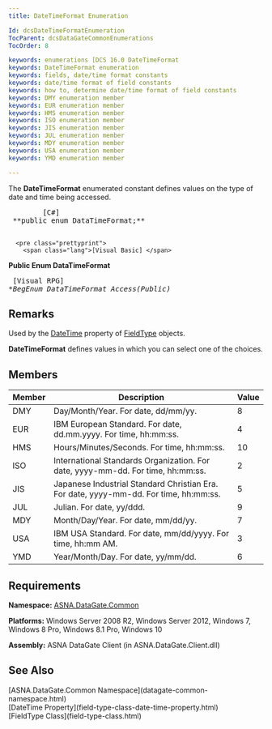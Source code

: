 ```yaml
---
title: DateTimeFormat Enumeration

Id: dcsDateTimeFormatEnumeration
TocParent: dcsDataGateCommonEnumerations
TocOrder: 8

keywords: enumerations [DCS 16.0 DateTimeFormat
keywords: DateTimeFormat enumeration
keywords: fields, date/time format constants
keywords: date/time format of field constants
keywords: how to, determine date/time format of field constants
keywords: DMY enumeration member
keywords: EUR enumeration member
keywords: HMS enumeration member
keywords: ISO enumeration member
keywords: JIS enumeration member
keywords: JUL enumeration member
keywords: MDY enumeration member
keywords: USA enumeration member
keywords: YMD enumeration member

---
```


The <span> **DateTimeFormat** </span> enumerated constant defines values on the type of date and time being accessed. 
<pre class="prettyprint">
        <span class="lang">[C#]</span>
 **public enum DataTimeFormat;** 
      </pre>
      <pre class="prettyprint">
        <span class="lang">[Visual Basic] </span>
 **Public Enum DataTimeFormat** 
      </pre>
      <pre class="prettyprint">
        <span class="lang">[Visual RPG]</span>
 **BegEnum DataTimeFormat Access(*Public)** 
      </pre>

## Remarks

Used by the [DateTime](field-type-class-date-time-property.html) property of [FieldType](field-type-class.html) objects.

<span> **DateTimeFormat** </span> defines values in which you can select one of the choices. 
## Members



| Member | Description | Value |
| ---- | ---- | ---- |
| DMY | Day/Month/Year. For date, dd/mm/yy. | 8 |
| EUR | IBM European Standard. For date, dd.mm.yyyy. For time, hh:mm:ss. | 4 |
| HMS | Hours/Minutes/Seconds. For time, hh:mm:ss. | 10 |
| ISO | International Standards Organization. For date, yyyy-mm-dd. For time, hh:mm:ss. | 2 |
| JIS | Japanese Industrial Standard Christian Era. For date, yyyy-mm-dd. For time, hh:mm:ss. | 5 |
| JUL | Julian. For date, yy/ddd. | 9 |
| MDY | Month/Day/Year. For date, mm/dd/yy. | 7 |
| USA | IBM USA Standard. For date, mm/dd/yyyy. For time, hh:mm AM. | 3 |
| YMD | Year/Month/Day. For date, yy/mm/dd. | 6 |



## Requirements

**Namespace:** [ASNA.DataGate.Common](datagate-common-namespace.html) 

**Platforms:** Windows Server 2008 R2, Windows Server 2012, Windows 7, Windows 8 Pro, Windows 8.1 Pro, Windows 10

**Assembly:** ASNA DataGate Client (in ASNA.DataGate.Client.dll)
## See Also

<dl />
      [ASNA.DataGate.Common Namespace](datagate-common-namespace.html)
      <br />
      [DateTime Property](field-type-class-date-time-property.html)
      <br />
      [FieldType Class](field-type-class.html)

